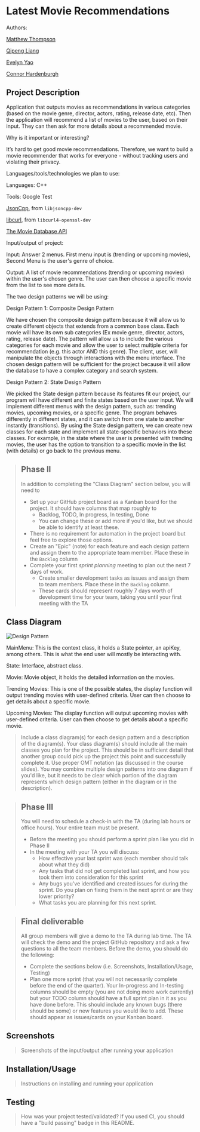  # Latest Movie Recommendations
 
Authors: 

[Matthew Thompson](https://github.com/matthew-cs)

[Qipeng Liang](https://github.com/2000rick)

[Evelyn Yao](https://github.com/eyao004)

[Connor Hardenburgh](https://github.com/siaech)


## Project Description
Application that outputs movies as recommendations in various categories (based on the movie genre, director, actors, rating, release date, etc). Then the application will recommend a list of movies to the user, based on their input. They can then ask for more details about a recommended movie.

Why is it important or interesting?

It’s hard to get good movie recommendations. Therefore, we want to build a movie recommender that works for everyone - without tracking users and violating their privacy.

Languages/tools/technologies we plan to use:

Languages:
C++


Tools:
Google Test

[JsonCpp](https://github.com/open-source-parsers/jsoncpp), from `libjsoncpp-dev`

[libcurl](https://curl.se/libcurl/), from `libcurl4-openssl-dev`

[The Movie Database API](https://developers.themoviedb.org/3/getting-started/introduction)

Input/output of project:

Input: Answer 2 menus. First menu input is (trending or upcoming movies), Second Menu is the user's genre of choice.

Output: A list of movie recommendations (trending or upcoming movies) within the user's chosen genre. The user can then choose a specific movie from the list to see more details.

The two design patterns we will be using:

Design Pattern 1: Composite Design Pattern

We have chosen the composite design pattern because it will allow us to create different objects that extends from a common base class. Each movie will have its own sub categories (Ex movie genre, director, actors, rating, release date). The pattern will allow us to include the various categories for each movie and allow the user to select multiple criteria for recommendation (e.g. this actor AND this genre). The client, user, will manipulate the objects through interactions with the menu interface. The chosen design pattern will be sufficient for the project because it will allow the database to have a complex category and search system. 

Design Pattern 2: State Design Pattern

We picked the State design pattern because its features fit our project, our program will have different and finite states based on the user input. We will implement different menus with the design pattern, such as: trending movies, upcoming movies, or a specific genre. The program behaves differently in different states, and it can switch from one state to another instantly (transitions). By using the State design pattern, we can create new classes for each state and implement all state-specific behaviors into these classes. For example, in the state where the user is presented with trending movies, the user has the option to transition to a specific movie in the list (with details) or go back to the previous menu.


 > ## Phase II
 > In addition to completing the "Class Diagram" section below, you will need to 
 > * Set up your GitHub project board as a Kanban board for the project. It should have columns that map roughly to 
 >   * Backlog, TODO, In progress, In testing, Done
 >   * You can change these or add more if you'd like, but we should be able to identify at least these.
 > * There is no requirement for automation in the project board but feel free to explore those options.
 > * Create an "Epic" (note) for each feature and each design pattern and assign them to the appropriate team member. Place these in the `Backlog` column
 > * Complete your first *sprint planning* meeting to plan out the next 7 days of work.
 >   * Create smaller development tasks as issues and assign them to team members. Place these in the `Backlog` column.
 >   * These cards should represent roughly 7 days worth of development time for your team, taking you until your first meeting with the TA
## Class Diagram

![Design Pattern](https://user-images.githubusercontent.com/77033594/108158289-775fb400-7099-11eb-82bf-4ded7d4585fd.png)

MainMenu: This is the context class, it holds a State pointer, an apiKey, among others. This is what the end user will mostly be interacting with.

State: Interface, abstract class.

Movie: Movie object, it holds the detailed information on the movies.

Trending Movies: This is one of the possible states, the display function will output trending movies with user-defined criteria. User can then choose to get details about a specific movie.

Upcoming Movies: The display function will output upcoming movies with user-defined criteria. User can then choose to get details about a specific movie.


 > Include a class diagram(s) for each design pattern and a description of the diagram(s). Your class diagram(s) should include all the main classes you plan for the project. This should be in sufficient detail that another group could pick up the project this point and successfully complete it. Use proper OMT notation (as discussed in the course slides). You may combine multiple design patterns into one diagram if you'd like, but it needs to be clear which portion of the diagram represents which design pattern (either in the diagram or in the description). 
 
 > ## Phase III
 > You will need to schedule a check-in with the TA (during lab hours or office hours). Your entire team must be present. 
 > * Before the meeting you should perform a sprint plan like you did in Phase II
 > * In the meeting with your TA you will discuss: 
 >   - How effective your last sprint was (each member should talk about what they did)
 >   - Any tasks that did not get completed last sprint, and how you took them into consideration for this sprint
 >   - Any bugs you've identified and created issues for during the sprint. Do you plan on fixing them in the next sprint or are they lower priority?
 >   - What tasks you are planning for this next sprint.

 > ## Final deliverable
 > All group members will give a demo to the TA during lab time. The TA will check the demo and the project GitHub repository and ask a few questions to all the team members. 
 > Before the demo, you should do the following:
 > * Complete the sections below (i.e. Screenshots, Installation/Usage, Testing)
 > * Plan one more sprint (that you will not necessarily complete before the end of the quarter). Your In-progress and In-testing columns should be empty (you are not doing more work currently) but your TODO column should have a full sprint plan in it as you have done before. This should include any known bugs (there should be some) or new features you would like to add. These should appear as issues/cards on your Kanban board. 
 
 ## Screenshots
 > Screenshots of the input/output after running your application
 ## Installation/Usage
 > Instructions on installing and running your application
 ## Testing
 > How was your project tested/validated? If you used CI, you should have a "build passing" badge in this README.
 

